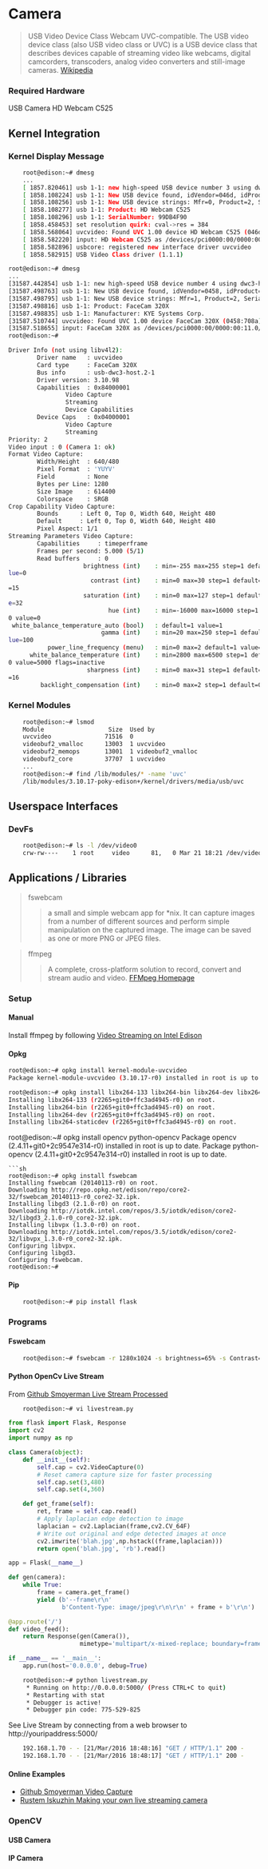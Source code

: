# Camera

> USB Video Device Class Webcam UVC-compatible. The USB video device class (also USB video class or UVC) is a USB device class that describes devices capable of streaming video like webcams, digital camcorders, transcoders, analog video converters and still-image cameras. [Wikipedia](https://en.wikipedia.org/wiki/List_of_USB_video_class_devices)

### Required Hardware

USB Camera HD Webcam C525

## Kernel Integration

### Kernel Display Message

```sh
    root@edison:~# dmesg
    ...
    [ 1857.820461] usb 1-1: new high-speed USB device number 3 using dwc3-host
    [ 1858.108224] usb 1-1: New USB device found, idVendor=046d, idProduct=0826
    [ 1858.108256] usb 1-1: New USB device strings: Mfr=0, Product=2, SerialNumber=1
    [ 1858.108277] usb 1-1: Product: HD Webcam C525
    [ 1858.108296] usb 1-1: SerialNumber: 99DB4F90
    [ 1858.458453] set resolution quirk: cval->res = 384
    [ 1858.568064] uvcvideo: Found UVC 1.00 device HD Webcam C525 (046d:0826)
    [ 1858.582220] input: HD Webcam C525 as /devices/pci0000:00/0000:00:11.0/dwc3-host.2/usb1/1-1/1-1:1.2/input/input3
    [ 1858.582896] usbcore: registered new interface driver uvcvideo
    [ 1858.582915] USB Video Class driver (1.1.1)
```

```sh
root@edison:~# dmesg
...
[31587.442854] usb 1-1: new high-speed USB device number 4 using dwc3-host
[31587.498763] usb 1-1: New USB device found, idVendor=0458, idProduct=708a
[31587.498795] usb 1-1: New USB device strings: Mfr=1, Product=2, SerialNumber=0
[31587.498816] usb 1-1: Product: FaceCam 320X
[31587.498835] usb 1-1: Manufacturer: KYE Systems Corp.
[31587.510744] uvcvideo: Found UVC 1.00 device FaceCam 320X (0458:708a)
[31587.518655] input: FaceCam 320X as /devices/pci0000:00/0000:00:11.0/dwc3-host.2/usb1/1-1/1-1:1.0/input/input6
root@edison:~# 
```

```sh
Driver Info (not using libv4l2):
        Driver name   : uvcvideo
        Card type     : FaceCam 320X
        Bus info      : usb-dwc3-host.2-1
        Driver version: 3.10.98
        Capabilities  : 0x84000001
                Video Capture
                Streaming
                Device Capabilities
        Device Caps   : 0x04000001
                Video Capture
                Streaming
Priority: 2
Video input : 0 (Camera 1: ok)
Format Video Capture:
        Width/Height  : 640/480
        Pixel Format  : 'YUYV'
        Field         : None
        Bytes per Line: 1280
        Size Image    : 614400
        Colorspace    : SRGB
Crop Capability Video Capture:
        Bounds      : Left 0, Top 0, Width 640, Height 480
        Default     : Left 0, Top 0, Width 640, Height 480
        Pixel Aspect: 1/1
Streaming Parameters Video Capture:
        Capabilities     : timeperframe
        Frames per second: 5.000 (5/1)
        Read buffers     : 0
                     brightness (int)    : min=-255 max=255 step=1 default=0 va
lue=0
                       contrast (int)    : min=0 max=30 step=1 default=15 value
=15
                     saturation (int)    : min=0 max=127 step=1 default=32 valu
e=32
                            hue (int)    : min=-16000 max=16000 step=1 default=
0 value=0
 white_balance_temperature_auto (bool)   : default=1 value=1
                          gamma (int)    : min=20 max=250 step=1 default=100 va
lue=100
           power_line_frequency (menu)   : min=0 max=2 default=1 value=1
      white_balance_temperature (int)    : min=2800 max=6500 step=1 default=500
0 value=5000 flags=inactive
                      sharpness (int)    : min=0 max=31 step=1 default=16 value
=16
         backlight_compensation (int)    : min=0 max=2 step=1 default=0 value=0        
```

### Kernel Modules

```sh
    root@edison:~# lsmod
    Module                  Size  Used by
    uvcvideo               71516  0 
    videobuf2_vmalloc      13003  1 uvcvideo
    videobuf2_memops       13001  1 videobuf2_vmalloc
    videobuf2_core         37707  1 uvcvideo
    ...
    root@edison:~# find /lib/modules/* -name 'uvc'
    /lib/modules/3.10.17-poky-edison+/kernel/drivers/media/usb/uvc
```

## Userspace Interfaces

### DevFs

```sh
    root@edison:~# ls -l /dev/video0
    crw-rw----    1 root     video      81,   0 Mar 21 18:21 /dev/video0
```
## Applications / Libraries

> fswebcam
> > a  small  and  simple webcam app for *nix. It can capture images  from  a  number  of  different  sources  and   perform   simple manipulation  on  the  captured image. The image can be saved as one or more PNG or JPEG files.
       
> ffmpeg
> > A complete, cross-platform solution to record, convert and stream audio and video. [FFMpeg Homepage](https://www.ffmpeg.org/)

### Setup

#### Manual

Install ffmpeg by following [Video Streaming on Intel Edison](https://github.com/drejkim/edi-cam)

#### Opkg

```sh
root@edison:~# opkg install kernel-module-uvcvideo
Package kernel-module-uvcvideo (3.10.17-r0) installed in root is up to date.
```

```sh
root@edison:~# opkg install libx264-133 libx264-bin libx264-dev libx264-staticdev
Installing libx264-133 (r2265+git0+ffc3ad4945-r0) on root.
Installing libx264-bin (r2265+git0+ffc3ad4945-r0) on root.
Installing libx264-dev (r2265+git0+ffc3ad4945-r0) on root.
Installing libx264-staticdev (r2265+git0+ffc3ad4945-r0) on root.
```
root@edison:~# opkg install opencv python-opencv
Package opencv (2.4.11+git0+2c9547e314-r0) installed in root is up to date.
Package python-opencv (2.4.11+git0+2c9547e314-r0) installed in root is up to date.
```
```sh
root@edison:~# opkg install fswebcam
Installing fswebcam (20140113-r0) on root.
Downloading http://repo.opkg.net/edison/repo/core2-32/fswebcam_20140113-r0_core2-32.ipk.
Installing libgd3 (2.1.0-r0) on root.
Downloading http://iotdk.intel.com/repos/3.5/iotdk/edison/core2-32/libgd3_2.1.0-r0_core2-32.ipk.
Installing libvpx (1.3.0-r0) on root.
Downloading http://iotdk.intel.com/repos/3.5/iotdk/edison/core2-32/libvpx_1.3.0-r0_core2-32.ipk.
Configuring libvpx.
Configuring libgd3.
Configuring fswebcam.
root@edison:~# 
```

#### Pip

```sh
    root@edison:~# pip install flask
```

### Programs

#### Fswebcam

```sh
    root@edison:~# fswebcam -r 1280x1024 -s brightness=65% -s Contrast=50% -s Gamma=100% --jpeg 100 --no-banner image.jpg
```

#### Python OpenCv Live Stream

From [Github Smoyerman Live Stream Processed](https://raw.githubusercontent.com/smoyerman/EdisonWebVideoProcessed/master/LiveStreamProcessed.py)

```sh
    root@edison:~# vi livestream.py
```

```Python
from flask import Flask, Response
import cv2
import numpy as np

class Camera(object):
    def __init__(self):
        self.cap = cv2.VideoCapture(0)
        # Reset camera capture size for faster processing
	    self.cap.set(3,480)
	    self.cap.set(4,360)

    def get_frame(self):
	    ret, frame = self.cap.read()
        # Apply laplacian edge detection to image
	    laplacian = cv2.Laplacian(frame,cv2.CV_64F)
        # Write out original and edge detected images at once
	    cv2.imwrite('blah.jpg',np.hstack((frame,laplacian)))
	    return open('blah.jpg', 'rb').read()

app = Flask(__name__)

def gen(camera):
    while True:
        frame = camera.get_frame()
        yield (b'--frame\r\n'
               b'Content-Type: image/jpeg\r\n\r\n' + frame + b'\r\n')

@app.route('/')
def video_feed():
    return Response(gen(Camera()),
                    mimetype='multipart/x-mixed-replace; boundary=frame')

if __name__ == '__main__':
    app.run(host='0.0.0.0', debug=True)
```

```sh
    root@edison:~# python livestream.py
     * Running on http://0.0.0.0:5000/ (Press CTRL+C to quit)
     * Restarting with stat
     * Debugger is active!
     * Debugger pin code: 775-529-825
```

See Live Stream by connecting from a web browser to http://youripaddress:5000/


```sh
    192.168.1.70 - - [21/Mar/2016 18:48:16] "GET / HTTP/1.1" 200 -
    192.168.1.70 - - [21/Mar/2016 18:48:17] "GET / HTTP/1.1" 200 -
```
#### Online Examples

- [Github Smoyerman Video Capture](https://github.com/smoyerman/EdisonOpenCVVideo/blob/master/VideoCapture.py)
- [Rustem Iskuzhin Making your own live streaming camera](http://rustemiskuzhin.com/?p=1)

### OpenCV

#### USB Camera

#### IP Camera


